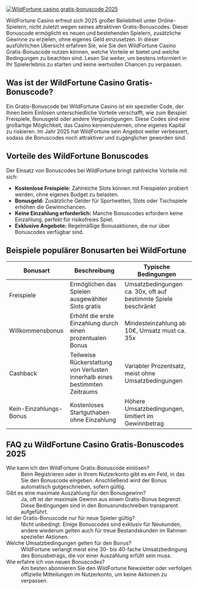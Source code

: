 [![WildFortune casino gratis-bonuscode 2025](https://123-caf.pages.dev/gitsignup.png)](https://vrmoo.ru/Bt82HjjY)

<p>WildFortune Casino erfreut sich 2025 großer Beliebtheit unter Online-Spielern, nicht zuletzt wegen seines attraktiven Gratis-Bonuscodes. Dieser Bonuscode ermöglicht es neuen und bestehenden Spielern, zusätzliche Gewinne zu erzielen, ohne eigenes Geld einzusetzen. In dieser ausführlichen Übersicht erfahren Sie, wie Sie den WildFortune Casino Gratis-Bonuscode nutzen können, welche Vorteile er bietet und welche Bedingungen zu beachten sind. Lesen Sie weiter, um bestens informiert in Ihr Spielerlebnis zu starten und keine wertvollen Chancen zu verpassen.</p>  <h2>Was ist der WildFortune Casino Gratis-Bonuscode?</h2> <p>Ein Gratis-Bonuscode bei WildFortune Casino ist ein spezieller Code, der Ihnen beim Einlösen unterschiedliche Vorteile verschafft, wie zum Beispiel Freispiele, Bonusgeld oder andere Vergünstigungen. Diese Codes sind eine großartige Möglichkeit, das Casino kennenzulernen, ohne eigenes Kapital zu riskieren. Im Jahr 2025 hat WildFortune sein Angebot weiter verbessert, sodass die Bonuscodes noch attraktiver und zugänglicher geworden sind.</p>  <h2>Vorteile des WildFortune Bonuscodes</h2> <p>Der Einsatz von Bonuscodes bei WildFortune bringt zahlreiche Vorteile mit sich:</p> <ul>   <li><strong>Kostenlose Freispiele:</strong> Zahlreiche Slots können mit Freispielen probiert werden, ohne eigenes Budget zu belasten.</li>   <li><strong>Bonusgeld:</strong> Zusätzliche Gelder für Sportwetten, Slots oder Tischspiele erhöhen die Gewinnchancen.</li>   <li><strong>Keine Einzahlung erforderlich:</strong> Manche Bonuscodes erfordern keine Einzahlung, perfekt für risikofreies Spiel.</li>   <li><strong>Exklusive Angebote:</strong> Regelmäßige Bonusaktionen, die nur über Bonuscodes verfügbar sind.</li> </ul>  <h2>Beispiele populärer Bonusarten bei WildFortune</h2> <table>   <thead>     <tr>       <th>Bonusart</th>       <th>Beschreibung</th>       <th>Typische Bedingungen</th>     </tr>   </thead>   <tbody>     <tr>       <td>Freispiele</td>       <td>Ermöglichen das Spielen ausgewählter Slots gratis</td>       <td>Umsatzbedingungen ca. 30x, oft auf bestimmte Spiele beschränkt</td>     </tr>     <tr>       <td>Willkommensbonus</td>       <td>Erhöht die erste Einzahlung durch einen prozentualen Bonus</td>       <td>Mindesteinzahlung ab 10€, Umsatz must ca. 35x</td>     </tr>     <tr>       <td>Cashback</td>       <td>Teilweise Rückerstattung von Verlusten innerhalb eines bestimmten Zeitraums</td>       <td>Variabler Prozentsatz, meist ohne Umsatzbedingungen</td>     </tr>     <tr>       <td>Kein-Einzahlungs-Bonus</td>       <td>Kostenloses Startguthaben ohne Einzahlung</td>       <td>Höhere Umsatzbedingungen, limitiert im Gewinnbetrag</td>     </tr>   </tbody> </table>  <h2>FAQ zu WildFortune Casino Gratis-Bonuscodes 2025</h2> <dl>   <dt>Wie kann ich den WildFortune Gratis-Bonuscode einlösen?</dt>   <dd>Beim Registrieren oder in Ihrem Nutzerkonto gibt es ein Feld, in das Sie den Bonuscode eingeben. Anschließend wird der Bonus automatisch gutgeschrieben, sofern gültig.</dd>    <dt>Gibt es eine maximale Auszahlung für den Bonusgewinn?</dt>   <dd>Ja, oft ist der maximale Gewinn aus einem Gratis-Bonus begrenzt. Diese Bedingungen sind in den Bonusrundschreiben transparent aufgeführt.</dd>    <dt>Ist der Gratis-Bonuscode nur für neue Spieler gültig?</dt>   <dd>Nicht unbedingt. Einige Bonuscodes sind exklusiv für Neukunden, andere wiederum gelten auch für treue Bestandskunden im Rahmen spezieller Aktionen.</dd>    <dt>Welche Umsatzbedingungen gelten für den Bonus?</dt>   <dd>WildFortune verlangt meist eine 30- bis 40-fache Umsatzbedingung des Bonusbetrags, die vor einer Auszahlung erfüllt sein muss.</dd>    <dt>Wie erfahre ich von neuen Bonuscodes?</dt>   <dd>Am besten abonnieren Sie den WildFortune Newsletter oder verfolgen offizielle Mitteilungen im Nutzerkonto, um keine Aktionen zu verpassen.</dd> </dl>